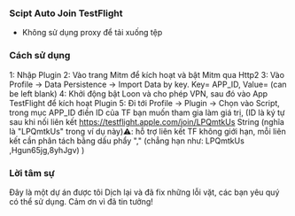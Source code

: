 ### Scipt Auto Join TestFlight

- Không sử dụng proxy để tải xuống tệp

### Cách sử dụng

1: Nhập Plugin
2: Vào trang Mitm để kích hoạt và bật Mitm qua Http2
3: Vào Profile -> Data Persistence -> Import Data by key. Key= APP_ID, Value= (can be left blank)
4: Khởi động bật Loon và cho phép VPN, sau đó vào App TestFlight để kích hoạt Plugin
5: Đi tới Profile -> Plugin -> Chọn vào Script, trong mục APP_ID điền ID của TF bạn muốn tham gia làm giá trị, (ID là ký tự sau khi nối liên kết https://testflight.apple.com/join/LPQmtkUs String (nghĩa là "LPQmtkUs" trong ví dụ này)⚠️: hỗ trợ liên kết TF không giới hạn, mỗi liên kết cần phân tách bằng dấu phẩy "," (chẳng hạn như: LPQmtkUs ,Hgun65jg,8yhJgv)
)

### Lời tâm sự
Đây là một dự án được tôi Dịch lại và đã fix những lỗi vặt, các bạn yêu quý có thể sử dụng. Cảm ơn vì đã tin tưởng!
